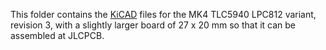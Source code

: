 This folder contains the [KiCAD](http://kicad-pcb.org/) files for the MK4 TLC5940 LPC812 variant, revision 3, with a slightly larger board of 27 x 20 mm so that it can be assembled at JLCPCB.

